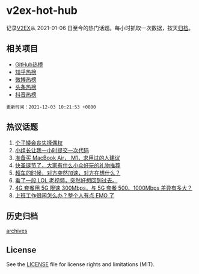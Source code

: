 # v2ex-hot-hub

 记录[V2EX](https://www.v2ex.com/)从 2021-01-06 日至今的热门话题。每小时抓取一次数据，按天[归档](archives)。
 
 ## 相关项目

- [GitHub热榜](https://github.com/snaildev/github-hot-hub)
- [知乎热榜](https://github.com/snaildev/zhihu-hot-hub)
- [微博热榜](https://github.com/snaildev/weibo-hot-hub)
- [头条热榜](https://github.com/snaildev/toutiao-hot-hub)
- [抖音热榜](https://github.com/snaildev/douyin-hot-hub)


 `更新时间：2021-12-03 10:21:53 +0800`

## 热议话题

1. [个子矮会丧失择偶权](https://www.v2ex.com/t/819569)
1. [小组长让我一小时提交一次代码](https://www.v2ex.com/t/819582)
1. [准备买 MacBook Air， M1，求用过的人建议](https://www.v2ex.com/t/819511)
1. [快圣诞节了，大家有什么小众好玩的礼物推荐](https://www.v2ex.com/t/819498)
1. [超车的时候，对方突然加速，对方在想什么？](https://www.v2ex.com/t/819689)
1. [看了一段 LOL 老视频，突然好想回到过去。](https://www.v2ex.com/t/819525)
1. [4G 套餐用 5G 限速 300Mbps，与 5G 套餐 500、1000Mbps 差异有多大？](https://www.v2ex.com/t/819505)
1. [上班工作很闲怎么办？整个人有点 EMO 了](https://www.v2ex.com/t/819495)

## 历史归档

[archives](archives)

## License

See the [LICENSE](LICENSE) file for license rights and limitations (MIT).
